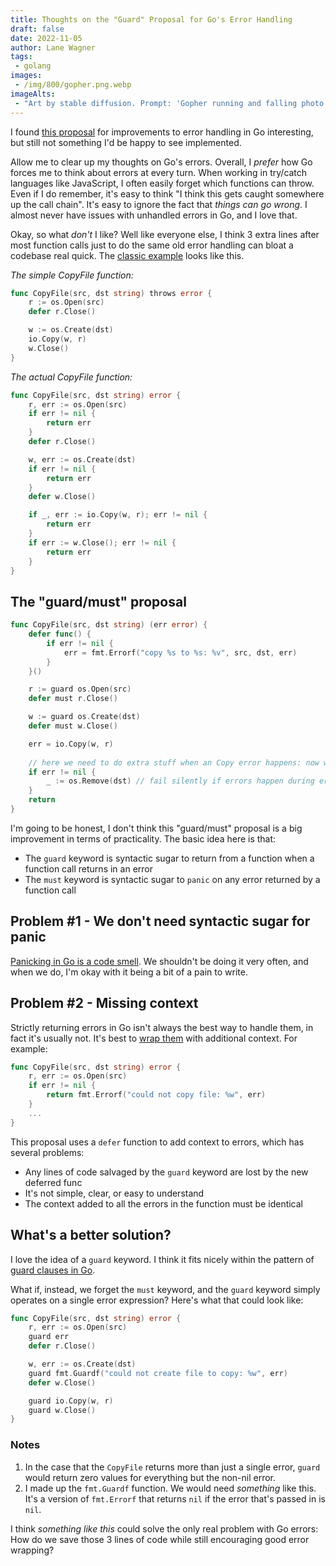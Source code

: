 ```yaml
---
title: Thoughts on the "Guard" Proposal for Go's Error Handling
draft: false
date: 2022-11-05
author: Lane Wagner
tags:
 - golang
images:
 - /img/800/gopher.png.webp
imageAlts:
 - "Art by stable diffusion. Prompt: 'Gopher running and falling photo 4k'"
---
```


I found [this proposal](https://github.com/golang/go/issues/31442) for improvements to error handling in Go interesting, but still not something I'd be happy to see implemented.

Allow me to clear up my thoughts on Go's errors. Overall, I *prefer* how Go forces me to think about errors at every turn. When working in try/catch languages like JavaScript, I often easily forget which functions can throw. Even if I do remember, it's easy to think "I think this gets caught somewhere up the call chain". It's easy to ignore the fact that *things can go wrong*. I almost never have issues with unhandled errors in Go, and I love that.

Okay, so what *don't* I like? Well like everyone else, I think 3 extra lines after most function calls just to do the same old error handling can bloat a codebase real quick. The [classic example](https://go.googlesource.com/proposal/+/master/design/go2draft-error-handling-overview.md) looks like this.

*The simple CopyFile function:*

```go
func CopyFile(src, dst string) throws error {
	r := os.Open(src)
	defer r.Close()

	w := os.Create(dst)
	io.Copy(w, r)
	w.Close()
}
```

*The actual CopyFile function:*

```go
func CopyFile(src, dst string) error {
	r, err := os.Open(src)
	if err != nil {
		return err
	}
	defer r.Close()

	w, err := os.Create(dst)
	if err != nil {
		return err
	}
	defer w.Close()

	if _, err := io.Copy(w, r); err != nil {
		return err
	}
	if err := w.Close(); err != nil {
		return err
	}
}
```

## The "guard/must" proposal

```go
func CopyFile(src, dst string) (err error) {
	defer func() {
		if err != nil {
			err = fmt.Errorf("copy %s to %s: %v", src, dst, err)
		}
	}()

	r := guard os.Open(src) 
	defer must r.Close()		

	w := guard os.Create(dst)
	defer must w.Close()

	err = io.Copy(w, r)
	
	// here we need to do extra stuff when an Copy error happens: now we must use the 'normal' error handling method, and cannot use guard or must
	if err != nil { 
		_ := os.Remove(dst) // fail silently if errors happen during error handling
	}
	return
}
```

I'm going to be honest, I don't think this "guard/must" proposal is a big improvement in terms of practicality. The basic idea here is that:

* The `guard` keyword is syntactic sugar to return from a function when a function call returns in an error
* The `must` keyword is syntactic sugar to `panic` on any error returned by a function call

## Problem #1 - We don't need syntactic sugar for panic

[Panicking in Go is a code smell](https://go.dev/doc/effective_go#panic). We shouldn't be doing it very often, and when we do, I'm okay with it being a bit of a pain to write.

## Problem #2 - Missing context

Strictly returning errors in Go isn't always the best way to handle them, in fact it's usually not. It's best to [wrap them](https://blog.boot.dev/golang/wrapping-errors-in-go-how-to-handle-nested-errors/) with additional context. For example:

```go
func CopyFile(src, dst string) error {
    r, err := os.Open(src)
    if err != nil {
        return fmt.Errorf("could not copy file: %w", err)
    }
    ...
}
```

This proposal uses a `defer` function to add context to errors, which has several problems:

* Any lines of code salvaged by the `guard` keyword are lost by the new deferred func
* It's not simple, clear, or easy to understand
* The context added to all the errors in the function must be identical

## What's a better solution?

I love the idea of a `guard` keyword. I think it fits nicely within the pattern of [guard clauses in Go](https://blog.boot.dev/clean-code/guard-clauses/).

What if, instead, we forget the `must` keyword, and the `guard` keyword simply operates on a single error expression? Here's what that could look like:

```go
func CopyFile(src, dst string) error {
	r, err := os.Open(src)
	guard err
	defer r.Close()

	w, err := os.Create(dst)
	guard fmt.Guardf("could not create file to copy: %w", err)
	defer w.Close()

	guard io.Copy(w, r)
	guard w.Close()
}
```

### Notes

1. In the case that the `CopyFile` returns more than just a single error, `guard` would return zero values for everything but the non-nil error.
2. I made up the `fmt.Guardf` function. We would need *something* like this. It's a version of `fmt.Errorf` that returns `nil` if the error that's passed in is `nil`.

I think *something like this* could solve the only real problem with Go errors: How do we save those 3 lines of code while still encouraging good error wrapping?
